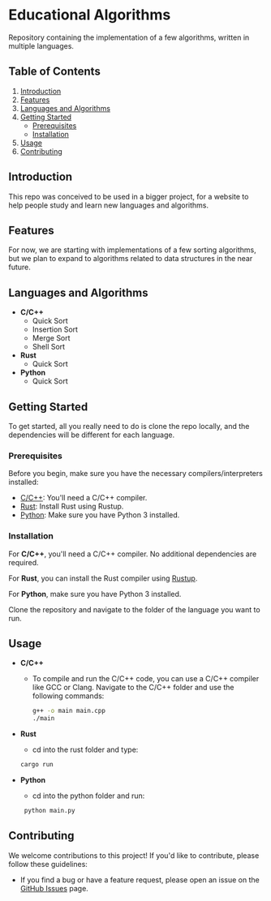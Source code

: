 # Educational Algorithms

Repository containing the implementation of a few algorithms, written in multiple languages.

## Table of Contents

1. [Introduction](#introduction)
2. [Features](#features)
3. [Languages and Algorithms](#languages-and-algorithms)
4. [Getting Started](#getting-started)
   - [Prerequisites](#prerequisites)
   - [Installation](#installation)
5. [Usage](#usage)
6. [Contributing](#contributing)

## Introduction

This repo was conceived to be used in a bigger project, for a website to help people study and learn new languages and algorithms.

## Features

For now, we are starting with implementations of a few sorting algorithms, but we plan to expand to algorithms related to data structures in the near future.

## Languages and Algorithms

- **C/C++**
  - Quick Sort
  - Insertion Sort
  - Merge Sort
  - Shell Sort
- **Rust**
  - Quick Sort
- **Python**
  - Quick Sort

## Getting Started

To get started, all you really need to do is clone the repo locally, and the dependencies will be different for each language.

### Prerequisites

Before you begin, make sure you have the necessary compilers/interpreters installed:

- [C/C++](https://gcc.gnu.org/): You'll need a C/C++ compiler.
- [Rust](https://rustup.rs/): Install Rust using Rustup.
- [Python](https://www.python.org/): Make sure you have Python 3 installed.

### Installation

For **C/C++**, you'll need a C/C++ compiler. No additional dependencies are required.

For **Rust**, you can install the Rust compiler using [Rustup](https://rustup.rs/).

For **Python**, make sure you have Python 3 installed.

Clone the repository and navigate to the folder of the language you want to run.


## Usage

- **C/C++**
  - To compile and run the C/C++ code, you can use a C/C++ compiler like GCC or Clang. Navigate to the C/C++ folder and use the following commands:
    ```bash
    g++ -o main main.cpp  
    ./main
    ```

- **Rust**
    - cd into the rust folder and type: 
    ```bash
    cargo run
    ```
- **Python**
    - cd into the python folder and run: 
    ```bash
     python main.py
    ```
## Contributing

We welcome contributions to this project! If you'd like to contribute, please follow these guidelines:

- If you find a bug or have a feature request, please open an issue on the [GitHub Issues](https://github.com/your/repo/issues) page.

